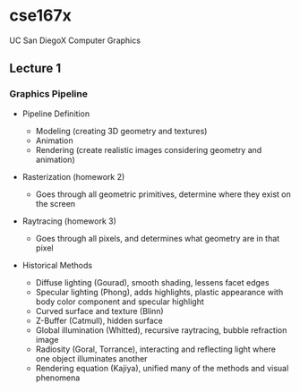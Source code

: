 # cse167x
UC San DiegoX Computer Graphics

## Lecture 1

### Graphics Pipeline

- Pipeline Definition
  - Modeling (creating 3D geometry and textures)
  - Animation
  - Rendering (create realistic images considering geometry and animation)
 
- Rasterization (homework 2)
  - Goes through all geometric primitives, determine where they exist on the screen

- Raytracing (homework 3)
  - Goes through all pixels, and determines what geometry are in that pixel

- Historical Methods
  - Diffuse lighting (Gourad), smooth shading, lessens facet edges
  - Specular lighting (Phong), adds highlights, plastic appearance with body color component and specular highlight
  - Curved surface and texture (Blinn)
  - Z-Buffer (Catmull), hidden surface
  - Global illumination (Whitted), recursive raytracing, bubble refraction image
  - Radiosity (Goral, Torrance), interacting and reflecting light where one object illuminates another
  - Rendering equation (Kajiya), unified many of the methods and visual phenomena
